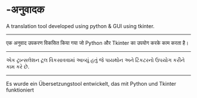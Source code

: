 # -अनुवादक
A translation tool developed using python & GUI using tkinter. 
___________________________________________________________________________________________

एक अनुवाद उपकरण विकसित किया गया जो Python और Tkinter का उपयोग करके काम करता है।

____________________________________________________________________________________________


એક ટ્રાન્સલેશન ટૂલ વિકસાવવામાં આવ્યું હતું જે પાયથોન અને ટિંકટરનો ઉપયોગ કરીને કામ કરે છે.

___________________________________________________________________________________________

Es wurde ein Übersetzungstool entwickelt, das mit Python und Tkinter funktioniert
